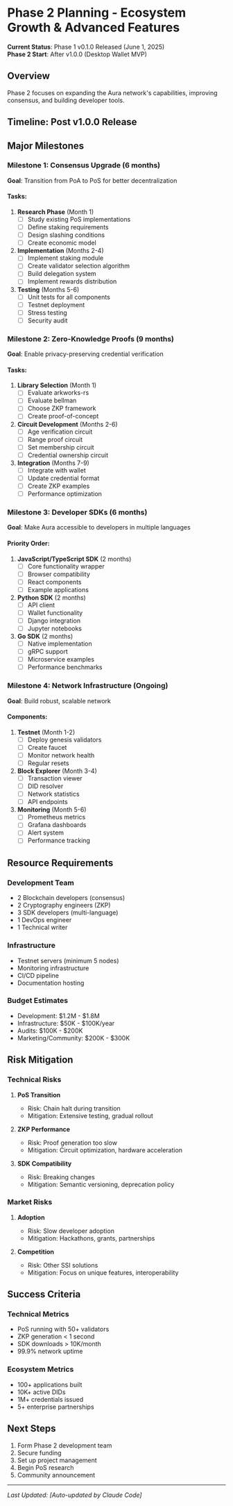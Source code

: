 # Phase 2 Planning - Ecosystem Growth & Advanced Features

**Current Status**: Phase 1 v0.1.0 Released (June 1, 2025)  
**Phase 2 Start**: After v1.0.0 (Desktop Wallet MVP)

## Overview
Phase 2 focuses on expanding the Aura network's capabilities, improving consensus, and building developer tools.

## Timeline: Post v1.0.0 Release

## Major Milestones

### Milestone 1: Consensus Upgrade (6 months)
**Goal**: Transition from PoA to PoS for better decentralization

#### Tasks:
1. **Research Phase** (Month 1)
   - [ ] Study existing PoS implementations
   - [ ] Define staking requirements
   - [ ] Design slashing conditions
   - [ ] Create economic model

2. **Implementation** (Months 2-4)
   - [ ] Implement staking module
   - [ ] Create validator selection algorithm
   - [ ] Build delegation system
   - [ ] Implement rewards distribution

3. **Testing** (Months 5-6)
   - [ ] Unit tests for all components
   - [ ] Testnet deployment
   - [ ] Stress testing
   - [ ] Security audit

### Milestone 2: Zero-Knowledge Proofs (9 months)
**Goal**: Enable privacy-preserving credential verification

#### Tasks:
1. **Library Selection** (Month 1)
   - [ ] Evaluate arkworks-rs
   - [ ] Evaluate bellman
   - [ ] Choose ZKP framework
   - [ ] Create proof-of-concept

2. **Circuit Development** (Months 2-6)
   - [ ] Age verification circuit
   - [ ] Range proof circuit
   - [ ] Set membership circuit
   - [ ] Credential ownership circuit

3. **Integration** (Months 7-9)
   - [ ] Integrate with wallet
   - [ ] Update credential format
   - [ ] Create ZKP examples
   - [ ] Performance optimization

### Milestone 3: Developer SDKs (6 months)
**Goal**: Make Aura accessible to developers in multiple languages

#### Priority Order:
1. **JavaScript/TypeScript SDK** (2 months)
   - [ ] Core functionality wrapper
   - [ ] Browser compatibility
   - [ ] React components
   - [ ] Example applications

2. **Python SDK** (2 months)
   - [ ] API client
   - [ ] Wallet functionality
   - [ ] Django integration
   - [ ] Jupyter notebooks

3. **Go SDK** (2 months)
   - [ ] Native implementation
   - [ ] gRPC support
   - [ ] Microservice examples
   - [ ] Performance benchmarks

### Milestone 4: Network Infrastructure (Ongoing)
**Goal**: Build robust, scalable network

#### Components:
1. **Testnet** (Month 1-2)
   - [ ] Deploy genesis validators
   - [ ] Create faucet
   - [ ] Monitor network health
   - [ ] Regular resets

2. **Block Explorer** (Month 3-4)
   - [ ] Transaction viewer
   - [ ] DID resolver
   - [ ] Network statistics
   - [ ] API endpoints

3. **Monitoring** (Month 5-6)
   - [ ] Prometheus metrics
   - [ ] Grafana dashboards
   - [ ] Alert system
   - [ ] Performance tracking

## Resource Requirements

### Development Team
- 2 Blockchain developers (consensus)
- 2 Cryptography engineers (ZKP)
- 3 SDK developers (multi-language)
- 1 DevOps engineer
- 1 Technical writer

### Infrastructure
- Testnet servers (minimum 5 nodes)
- Monitoring infrastructure
- CI/CD pipeline
- Documentation hosting

### Budget Estimates
- Development: $1.2M - $1.8M
- Infrastructure: $50K - $100K/year
- Audits: $100K - $200K
- Marketing/Community: $200K - $300K

## Risk Mitigation

### Technical Risks
1. **PoS Transition**
   - Risk: Chain halt during transition
   - Mitigation: Extensive testing, gradual rollout

2. **ZKP Performance**
   - Risk: Proof generation too slow
   - Mitigation: Circuit optimization, hardware acceleration

3. **SDK Compatibility**
   - Risk: Breaking changes
   - Mitigation: Semantic versioning, deprecation policy

### Market Risks
1. **Adoption**
   - Risk: Slow developer adoption
   - Mitigation: Hackathons, grants, partnerships

2. **Competition**
   - Risk: Other SSI solutions
   - Mitigation: Focus on unique features, interoperability

## Success Criteria

### Technical Metrics
- PoS running with 50+ validators
- ZKP generation < 1 second
- SDK downloads > 10K/month
- 99.9% network uptime

### Ecosystem Metrics
- 100+ applications built
- 10K+ active DIDs
- 1M+ credentials issued
- 5+ enterprise partnerships

## Next Steps
1. Form Phase 2 development team
2. Secure funding
3. Set up project management
4. Begin PoS research
5. Community announcement

---
*Last Updated: [Auto-updated by Claude Code]*